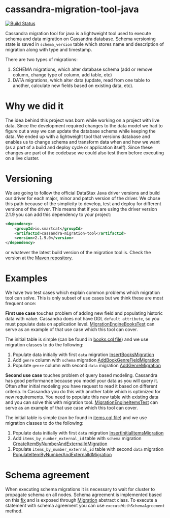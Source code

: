 # cassandra-migration-tool-java
[![Build Status](https://travis-ci.org/smartcat-labs/cassandra-migration-tool-java.svg?branch=develop)](https://travis-ci.org/smartcat-labs/cassandra-migration-tool-java)

Cassandra migration tool for java is a lightweight tool used to execute schema and data migration on Cassandra database. Schema versioning state is saved in `schema_version` table which stores name and description of migration along with type and timestamp. 

There are two types of migrations:

1. SCHEMA migrations, which alter database schema (add or remove column, change type of column, add table, etc)
2. DATA migrations, which alter data (update, read from one table to another, calculate new fields based on existing data, etc).

# Why we did it

The idea behind this project was born while working on a project with live data. Since the development required changes to the data model we had to figure out a way we can update the database schema while keeping the data. We ended up with a lightweight tool that versions database and enables us to change schema and transform data when and how we want (as a part of a build and deploy cycle or application itself). Since these changes are part of the codebase we could also test them before executing on a live cluster.


# Versioning

We are going to follow the official DataStax Java driver versions and build our driver for each major, minor and patch version of the driver. We chose this path because of the simplicity to develop, test and deploy for different versions of the driver.
This means that if you are using the driver version 2.1.9 you can add this dependency to your project:
```xml
<dependency>
    <groupId>io.smartcat</groupId>
    <artifactId>cassandra-migration-tool</artifactId>
    <version>2.1.9.0</version>
</dependency>
```
or whatever the latest build version of the migration tool is. Check the version at the [Maven repository](http://mvnrepository.com/artifact/io.smartcat/cassandra-migration-tool).

# Examples
We have two test cases which explain common problems which migration tool can solve. This is only subset of use cases but we think these are most frequent once:

**First use case** touches problem of adding new field and populating historic data with value. Cassandra does not have DDL `default attribute`, so you must populate data on application level. [MigrationEngineBooksTest](src/test/java/io/smartcat/migration/MigrationEngineBooksTest.java) can serve as an example of that use case which this tool can cover.

The initial table is simple (can be found in [books.cql file](src/test/resources/books.cql)) and we use migration classes to do the following:

1. Populate data initially with first `data` migration [InsertBooksMigration](src/test/java/io/smartcat/migration/migrations/data/InsertBooksMigration.java)
2. Add `genre` column with `schema` migration [AddBookGenreFieldMigration](src/test/java/io/smartcat/migration/migrations/schema/AddBookGenreFieldMigration.java)
3. Populate `genre` column with second `data` migration [AddGenreMigration](src/test/java/io/smartcat/migration/migrations/data/AddGenreMigration.java)

**Second use case** touches problem of query based modeling. Cassandra has good performance because you model your data as you will query it. Often after initial modeling you have request to read it based on different criteria. In Cassandra you do this with another table which is optimized for new requirements. You need to populate this new table with existing data and you can solve this with migration tool. [MigrationEngineItemsTest](src/test/java/io/smartcat/migration/MigrationEngineItemsTest.java) can serve as an example of that use case which this tool can cover.

The initial table is simple (can be found in [items.cql file](src/test/resources/items.cql)) and we use migration classes to do the following:

1. Populate data initially with first `data` migration [InsertInitialItemsMigration](src/test/java/io/smartcat/migration/migrations/data/InsertInitialItemsMigration.java)
2. Add `items_by_number_external_id` table with `schema` migration [CreateItemByNumberAndExternalIdMigration](src/test/java/io/smartcat/migration/migrations/schema/CreateItemByNumberAndExternalIdMigration.java)
3. Populate `items_by_number_external_id` table with second `data` migration [PopulateItemByNumberAndExternalIdMigration](src/test/java/io/smartcat/migration/migrations/data/PopulateItemByNumberAndExternalIdMigration.java)

# Schema agreement
When executing schema migrations it is necessary to wait for cluster to propagate schema on all nodes. Schema agreement is implemented based on this [fix](https://datastax-oss.atlassian.net/browse/JAVA-669) and is exposed through [Migration](src/main/java/io/smartcat/migration/Migration.java) abstract class.
To execute a statement with schema agreement you can use `executeWithSchemaAgreement` method.
